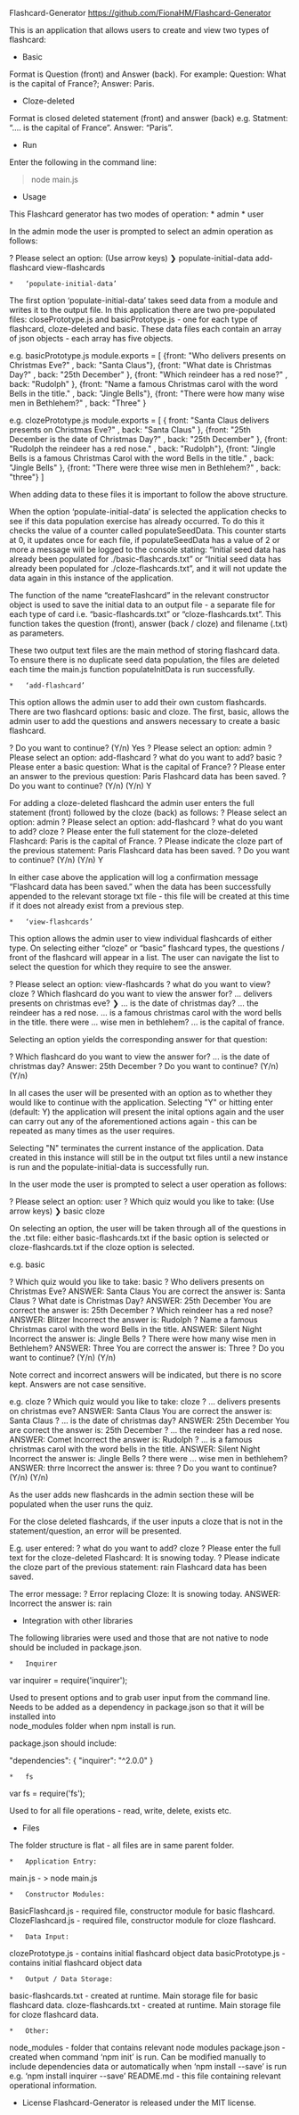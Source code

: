 Flashcard-Generator
https://github.com/FionaHM/Flashcard-Generator

This is an application that allows users to create and view two types of flashcard:

   * Basic

Format is Question (front) and Answer (back).
For example: Question: What is the capital of France?; Answer: Paris.

   * Cloze-deleted

Format is closed deleted statement (front) and answer (back)
e.g. Statment: “.... is the capital of France”.
Answer: “Paris”.

* Run

Enter the following in the command line:
> node main.js


* Usage

This Flashcard generator has two modes of operation: 
    * admin 
    * user

In the admin mode the user is prompted to select an admin operation as follows:

? Please select an option: (Use arrow keys)
❯ populate-initial-data
add-flashcard 
view-flashcards 

    *   ‘populate-initial-data’

The first option ‘populate-initial-data’ takes seed data from a module and writes it to the output file.
In this application there are two pre-populated files: closePrototype.js and basicPrototype.js - one for
each type of flashcard, cloze-deleted and basic. These data files each contain an array of json objects - 
each array has five objects.  

e.g.  basicPrototype.js 
module.exports = 
[ {front: "Who delivers presents on Christmas Eve?" , back: "Santa Claus"},
{front: "What date is Christmas Day?" , back: "25th December" },
{front: "Which reindeer has a red nose?" , back: "Rudolph" },
{front: "Name a famous Christmas carol with the word Bells in the title." , back: "Jingle Bells"},
{front: "There were how many wise men in Bethlehem?" , back: "Three" }

e.g.  clozePrototype.js 
module.exports = [ { front: "Santa Claus delivers presents on Christmas Eve?" , back: "Santa Claus" },
{front: "25th December is the date of Christmas Day?" , back: "25th December" },
{front: "Rudolph the reindeer has a red nose." , back: "Rudolph"},
{front: "Jingle Bells is a famous Christmas Carol with the word Bells in the title." , back: "Jingle Bells" },
{front: "There were three wise men in Bethlehem?" , back: "three"}
]

When adding data to these files it is important to follow the above structure.

When the option ‘populate-initial-data’ is selected the application checks to see if this data population exercise has already occurred. To do this it checks
the value of a counter called populateSeedData. This counter starts at 0, it updates once for each file, if populateSeedData has a value of 2 or more a 
message will be logged to the console stating: “Initial seed data has already been populated for ./basic-flashcards.txt” or “Initial seed data has already
been populated for ./cloze-flashcards.txt”, and it will not update the data again in this instance of the application.

The function of the name “createFlashcard”  in the relevant constructor object is used to save the initial data to an output file - a separate file for each type 
of card i.e. “basic-flashcards.txt” or “cloze-flashcards.txt”.  This function takes the question (front), answer (back / cloze) and filename (.txt) as parameters.

These two output text files are the main method of storing flashcard data. To ensure there is no duplicate seed data population, the files are deleted each time 
the main.js function populateInitData is run successfully.


    *   ‘add-flashcard’

This option allows the admin user to add their own custom flashcards.  There are two flashcard options: basic and cloze. The first, basic, allows the admin user 
to add the questions and answers necessary to create a basic flashcard.

? Do you want to continue? (Y/n) Yes
? Please select an option: admin
? Please select an option: add-flashcard
? what do you want to add? basic
? Please enter a basic question: What is the capital of France?
? Please enter an answer to the previous question: Paris
Flashcard data has been saved.
? Do you want to continue? (Y/n) (Y/n) Y

For adding a cloze-deleted flashcard the admin user enters the full statement (front) followed by the cloze (back) as follows:
? Please select an option: admin
? Please select an option: add-flashcard
? what do you want to add? cloze
? Please enter the full statement for the cloze-deleted Flashcard: Paris is the capital of France.
? Please indicate the cloze part of the previous statement: Paris
Flashcard data has been saved.
? Do you want to continue? (Y/n) (Y/n) Y

In either case above the application will log a confirmation message “Flashcard data has been saved.” when the data has been successfully appended to the relevant 
storage txt file - this file will be created at this time if it does not already exist from a previous step.

    *   ‘view-flashcards’

This option allows the admin user to view individual flashcards of either type.  On selecting either “cloze” or “basic” flashcard types, the questions / front of 
the flashcard will appear in a list. The user can navigate the list to select the question for which they require to see the answer.

? Please select an option: view-flashcards
? what do you want to view? cloze
? Which flashcard do you want to view the answer for? 
...  delivers presents on christmas eve? 
❯  ...  is the date of christmas day? 
...  the reindeer has a red nose. 
...  is a famous christmas carol with the word bells in the title. 
there were  ...  wise men in bethlehem? 
...  is the capital of france. 

Selecting an option yields the corresponding answer for that question:

? Which flashcard do you want to view the answer for?  ...  is the date of christmas day?
Answer: 25th December
? Do you want to continue? (Y/n) (Y/n) 

In all cases the user will be presented with an option as to whether they would like to continue with the application. Selecting "Y" or hitting enter (default: Y) 
the application will present the inital options again and the user can carry out any of the aforementioned actions again - this can be repeated as many times as 
the user requires.  

Selecting "N" terminates the current instance of the application.  Data created in this instance will still be in the output txt files until a new instance is run 
and the populate-initial-data is successfully run.


In the user mode the user is prompted to select a user operation as follows:

? Please select an option: user
? Which quiz would you like to take: (Use arrow keys)
❯ basic 
cloze 

On selecting an option, the user will be taken through all of the questions in the .txt file: either basic-flashcards.txt if the basic option is selected or 
cloze-flashcards.txt if the cloze option is selected.

e.g. basic

? Which quiz would you like to take: basic
? Who delivers presents on Christmas Eve? ANSWER:  Santa Claus
You are correct the answer is:  Santa Claus
? What date is Christmas Day? ANSWER:  25th December
You are correct the answer is:  25th December
? Which reindeer has a red nose? ANSWER:  Blitzer
Incorrect the answer is:  Rudolph
? Name a famous Christmas carol with the word Bells in the title. ANSWER:  Silent Night
Incorrect the answer is:  Jingle Bells
? There were how many wise men in Bethlehem? ANSWER:  Three
You are correct the answer is:  Three
? Do you want to continue? (Y/n) (Y/n) 

Note correct and incorrect answers will be indicated, but there is no score kept. Answers are not case sensitive.

e.g. cloze
? Which quiz would you like to take: cloze
?  ...  delivers presents on christmas eve? ANSWER:  Santa Claus
You are correct the answer is: Santa Claus
?  ...  is the date of christmas day? ANSWER:  25th December
You are correct the answer is: 25th December
?  ...  the reindeer has a red nose. ANSWER:  Comet
Incorrect the answer is: Rudolph
?  ...  is a famous christmas carol with the word bells in the title. ANSWER:  Silent Night
Incorrect the answer is: Jingle Bells
? there were  ...  wise men in bethlehem? ANSWER:  thrre
Incorrect the answer is: three
? Do you want to continue? (Y/n) (Y/n)

As the user adds new flashcards in the admin section these will be populated when the user runs the quiz.

For the close deleted flashcards, if the user inputs a cloze that is not in the statement/question, an error will be presented.

E.g. user entered:
? what do you want to add? cloze
? Please enter the full text for the cloze-deleted Flashcard: It is snowing today.
? Please indicate the cloze part of the previous statement: rain
Flashcard data has been saved.

The error message:
? Error replacing Cloze: It is snowing today. ANSWER:  <user can put anything here and hit enter>
Incorrect the answer is: rain



*  Integration with other libraries

The following libraries were used and those that are not native to node should be included in package.json.

    *   Inquirer
var inquirer = require('inquirer');

Used to present options and to grab user input from the command line. Needs to be added as a dependency in package.json so that it will be installed into  
node_modules folder when npm install is run.

package.json should include:

"dependencies": {
"inquirer": "^2.0.0"
}

    *   fs
var fs = require('fs');

Used to for all file operations - read, write, delete, exists etc. 


*  Files

The folder structure is flat - all files are in same parent folder.

    *   Application Entry:
main.js                 -	> node main.js

    *   Constructor Modules:
BasicFlashcard.js		-  	required file, constructor module for basic flashcard.
ClozeFlashcard.js       -	required file, constructor module for cloze flashcard.

    *   Data Input: 
clozePrototype.js		- 	contains initial flashcard object data
basicPrototype.js		-	contains initial flashcard object data

    *   Output / Data Storage:
basic-flashcards.txt	- 	created at runtime. Main storage file for basic flashcard data.
cloze-flashcards.txt	-	created at runtime. Main storage file for cloze flashcard data.

    *   Other:
node_modules            -	 folder that contains relevant node modules
package.json            - 	created when command ‘npm init’ is run.  Can be modified manually to include dependencies data or automatically when ‘npm install <library> --save’ is run e.g. ‘npm install inquirer --save’
README.md 		- 	this file containing relevant operational information.

*  License
Flashcard-Generator is released under the MIT license.

